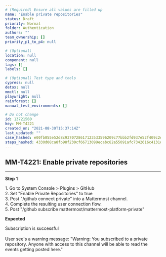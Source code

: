 ```yaml
---
# (Required) Ensure all values are filled up
name: "Enable private repositories"
status: Draft
priority: Normal
folder: Authentication
authors: ""
team_ownership: []
priority_p1_to_p4: null

# (Optional)
location: null
component: null
tags: []
labels: []

# (Optional) Test type and tools
cypress: null
detox: null
mmctl: null
playwright: null
rainforest: []
manual_test_environments: []

# Do not change
id: 13721560
key: MM-T4221
created_on: "2021-08-30T15:37:14Z"
last_updated: ""
case_hashed: e00fb055e52d8c9370728617123533596209c77bbb2fd937e52f409c2da951b35ae2446b25dcd68c2e68c24e7fe72a24
steps_hashed: 4330d08ca8fb98f239cf66713099ecabc82a55091afc7342616c4131d96c7bb23a189ba0bb6e21085793ef6783c5d7b3
---
```


<!-- (Auto-generated) Based on frontmatter's "key" and "name" -->

## MM-T4221: Enable private repositories

---

**Step 1**

1\. Go to System Console > Plugins > GitHub\
2\. Set "Enable Private Repositories" to true\
3\. Post "/github connect private" into a Mattermost channel.\
4\. Complete the resulting user connection flow.\
5\. Post "/github subscribe mattermost/mattermost-platform-private"

**Expected**

Subscription is successful\
\
User see's a warning message: "Warning: You subscribed to a private repository. Anyone with access to this channel will be able to read the events getting posted here."
